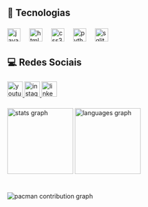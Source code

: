 <h2 align="left">🤖 Tecnologias</h2>

###

<div align="left">
  <img src="https://cdn.jsdelivr.net/gh/devicons/devicon/icons/javascript/javascript-original.svg" height="30" alt="javascript logo"  />
  <img width="12" />
  <img src="https://cdn.jsdelivr.net/gh/devicons/devicon/icons/html5/html5-original.svg" height="30" alt="html5 logo"  />
  <img width="12" />
  <img src="https://cdn.jsdelivr.net/gh/devicons/devicon/icons/css3/css3-original.svg" height="30" alt="css3 logo"  />
  <img width="12" />
  <img src="https://cdn.jsdelivr.net/gh/devicons/devicon/icons/python/python-original.svg" height="30" alt="python logo"  />
  <img width="12" />
  <img src="https://cdn.jsdelivr.net/gh/devicons/devicon/icons/sqlite/sqlite-original.svg" height="30" alt="sqlite logo"  />
</div>

###

<h2 align="left">💻 Redes Sociais</h2>

###

<div align="left">
  <a href="https://www.youtube.com/@thestrikerx9044" target="_blank">
    <img src="https://img.shields.io/static/v1?message=Youtube&logo=youtube&label=&color=FF0000&logoColor=white&labelColor=&style=for-the-badge" height="35" alt="youtube logo"  />
  </a>
  <a href="https://www.instagram.com/striker_neiva?igsh=Zmd5dXk5Zmpyejho" target="_blank">
    <img src="https://img.shields.io/static/v1?message=Instagram&logo=instagram&label=&color=E4405F&logoColor=white&labelColor=&style=for-the-badge" height="35" alt="instagram logo"  />
  </a>
  <a href="https://www.linkedin.com/in/arthur-neiva-054202353/?utm_source=share&utm_campaign=share_via&utm_content=profile&utm_medium=android_app" target="_blank">
    <img src="https://img.shields.io/static/v1?message=LinkedIn&logo=linkedin&label=&color=0077B5&logoColor=white&labelColor=&style=for-the-badge" height="35" alt="linkedin logo"  />
  </a>
</div>

###

<div align="left">
  <img src="https://github-readme-stats.vercel.app/api?username=ArthurNeiva017&hide_title=false&hide_rank=false&show_icons=true&include_all_commits=true&count_private=true&disable_animations=false&theme=tokyonight&locale=en&hide_border=false" height="150" alt="stats graph"  />
  <img src="https://github-readme-stats.vercel.app/api/top-langs?username=ArthurNeiva017&locale=en&hide_title=false&layout=compact&card_width=320&theme=tokyonight&hide_border=false" height="150" alt="languages graph"  />
</div>

###

<br clear="both">

<picture>
  <source media="(prefers-color-scheme: dark)" srcset="https://raw.githubusercontent.com/ArthurNeiva017/ArthurNeiva017/output/pacman-contribution-graph-dark.svg">
  <source media="(prefers-color-scheme: light)" srcset="https://raw.githubusercontent.com/ArthurNeiva017/ArthurNeiva017/output/pacman-contribution-graph.svg">
  <img alt="pacman contribution graph" src="https://raw.githubusercontent.com/ArthurNeiva017/ArthurNeiva017/output/pacman-contribution-graph.svg">
</picture>

###
